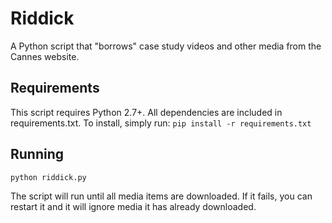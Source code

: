 # Riddick

A Python script that "borrows" case study videos and other media from the Cannes website.

## Requirements
This script requires Python 2.7+. All dependencies are included in requirements.txt. To install, simply run:
```pip install -r requirements.txt```

## Running
```python riddick.py```

The script will run until all media items are downloaded. If it fails, you can restart it and it will ignore media it has already downloaded.
